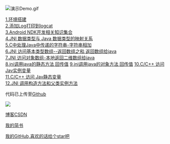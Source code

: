 ﻿
![演示Demo.gif](http://upload-images.jianshu.io/upload_images/2704327-7aa03d7dc7033391.gif?imageMogr2/auto-orient/strip)

[1.环境搭建](http://blog.csdn.net/e_inch_photo/article/details/74923317)       
[2.添加Log打印到logcat](http://blog.csdn.net/e_inch_photo/article/details/74926529)       
[3.Android NDK开发相关知识集合](http://www.jianshu.com/p/e7a765691067)       
[4.JNI 数据类型与 Java 数据类型的映射关系](http://www.jianshu.com/p/04786ef923f4)       
[5.C中处理Java中传递的字符串-字符串相加](http://www.jianshu.com/p/de2a9141b1e6)       
[6.JNI 访问基本类型数组--返回数组之和,返回数组给java](http://www.jianshu.com/p/f2d3f71a1c99)       
[7.JNI 访问对象数组-本地返回二维数组给java](http://www.jianshu.com/p/f2d3f71a1c99)    
[8.jni调用java的静态方法 回传值]( http://www.jianshu.com/p/747e0d60d5a7)
[9.jni调用java的对象方法 回传值]( http://www.jianshu.com/p/747e0d60d5a7 )
[10.C/C++ 访问 Jav实例变量 ](http://www.jianshu.com/p/7d588be423b3)    
[11.C/C++ 访问 Jav静态变量 ](http://www.jianshu.com/p/7d588be423b3)    
[12.JNI 调用构造方法和父类实例方法 ](http://www.jianshu.com/p/377d115e3c82)    

代码已上传至[Github](https://github.com/chenshouyin/NdkDemo)





![](http://upload-images.jianshu.io/upload_images/2704327-b5b62bcf43f76f74.jpg?imageMogr2/auto-orient/strip%7CimageView2/2/w/1240)

[博客CSDN](http://blog.csdn.net/e_inch_photo)		

[我的简书](http://www.jianshu.com/u/303ec9abdc08)		

[我的GitHub,喜欢的话给个star吧](https://github.com/chenshouyin)

